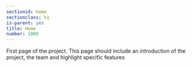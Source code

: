 ```yaml
---
sectionid: home
sectionclass: h1
is-parent: yes
title: Home
number: 1000
---
```

First page of the project. This page should include an introduction of the project, the team and highlight specific features